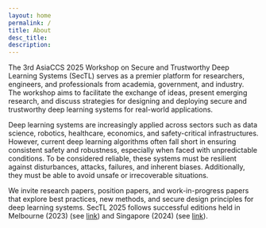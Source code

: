 ```yaml
---
layout: home
permalink: /
title: About
desc_title: 
description: 
---
```


The 3rd AsiaCCS 2025 Workshop on Secure and Trustworthy Deep Learning Systems (SecTL) serves as a premier platform for researchers, engineers, and professionals from academia, government, and industry. The workshop aims to facilitate the exchange of ideas, present emerging research, and discuss strategies for designing and deploying secure and trustworthy deep learning systems for real-world applications. 

Deep learning systems are increasingly applied across sectors such as data science, robotics, healthcare, economics, and safety-critical infrastructures. However, current deep learning algorithms often fall short in ensuring consistent safety and robustness, especially when faced with unpredictable conditions. To be considered reliable, these systems must be resilient against disturbances, attacks, failures, and inherent biases. Additionally, they must be able to avoid unsafe or irrecoverable situations.

We invite research papers, position papers, and work-in-progress papers that explore best practices, new methods, and secure design principles for deep learning systems. SecTL 2025 follows successful editions held in Melbourne (2023) (see [link](https://asiaccs-sectl.github.io/2023/)) and Singapore (2024) (see [link](https://www.sectl.com)).

